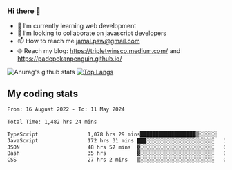 ### Hi there 👋

<!--
**padepokanpenguin/padepokanpenguin** is a ✨ _special_ ✨ repository because its `README.md` (this file) appears on your GitHub profile.
-->

- 🌱 I’m currently learning  web development
- 👯 I’m looking to collaborate on javascript developers
- 📫 How to reach me jamal.psw@gmail.com
- 🌐 Reach my blog:
   https://tripletwinsco.medium.com/ and
   https://padepokanpenguin.github.io/

![Anurag's github stats](https://github-readme-stats.vercel.app/api?username=padepokanpenguin&count_private=true&disable_animations=false&show_icons=true&theme=default)
[![Top Langs](https://github-readme-stats.vercel.app/api/top-langs/?username=padepokanpenguin&theme=default&layout=compact)](https://github.com/padepokanpenguin)

## My coding stats

<!--START_SECTION:waka-->

```txt
From: 16 August 2022 - To: 11 May 2024

Total Time: 1,482 hrs 24 mins

TypeScript                1,078 hrs 29 mins██████████████████▒░░░░░░   72.75 %
JavaScript                172 hrs 31 mins ███░░░░░░░░░░░░░░░░░░░░░░   11.64 %
JSON                      48 hrs 57 mins  ▓░░░░░░░░░░░░░░░░░░░░░░░░   03.30 %
Bash                      35 hrs          ▓░░░░░░░░░░░░░░░░░░░░░░░░   02.36 %
CSS                       27 hrs 2 mins   ▒░░░░░░░░░░░░░░░░░░░░░░░░   01.82 %
```

<!--END_SECTION:waka-->



